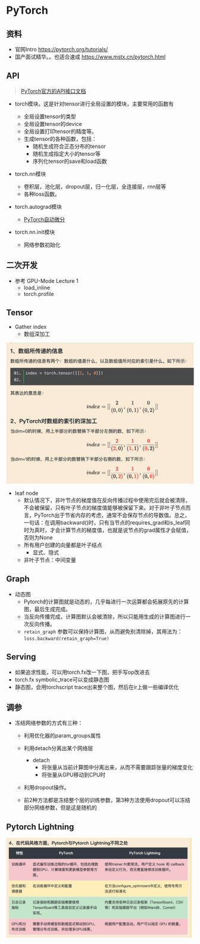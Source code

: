 # PyTorch

## 资料

* 官网Intro https://pytorch.org/tutorials/
* 国产面试精华。。也适合速成 https://www.mstx.cn/pytorch.html



## API

> [PyTorch官方的API接口文档](https://pytorch.org/docs/stable/index.html)

* torch模块。这是针对tensor进行全局设置的模块，主要常用的函数有
  * 全局设置tensor的类型
  * 全局设置tensor的device
  * 全局设置打印tensor的精度等。
  * 生成tensor的各种函数，包括：
    * 随机生成符合正态分布的tensor
    * 随机生成指定大小的tensor等
    * 序列化tensor的save和load函数

* torch.nn模块
  * 卷积层，池化层，dropout层，归一化层，全连接层，rnn层等
  * 各种loss函数。

* torch.autograd模块
  * [PyTorch自动微分](https://pytorch.org/tutorials/beginner/pytorch_with_examples.html)

* torch.nn.init模块
  * 网络参数初始化

## 二次开发

* 参考 GPU-Mode Lecture 1
  * load_inline
  * torch.profile

## Tensor

* Gather index
  * 数组深加工

![image-20241217021330875](./pytorch/image-20241217021330875.png)

* leaf node
  * 默认情况下，非叶节点的梯度值在反向传播过程中使用完后就会被清除，不会被保留，只有叶子节点的梯度值能够被保留下来。对于非叶子节点而言，PyTorch出于节省内存的考虑，通常不会保存节点的导数值。总之，一句话：在调用backward()时，只有当节点的requires_grad和is_leaf同时为真时，才会计算节点的梯度值，也就是说节点的grad属性才会赋值，否则为None
  * 所有用户创建的向量都是叶子结点
    * 显式、隐式
  * 非叶子节点：中间变量



## Graph

* 动态图
  * Pytorch的计算图就是动态的，几乎每进行一次运算都会拓展原先的计算图，最后生成完成。
  * 当反向传播完成，计算图默认会被清除，所以只能用生成的计算图进行一次反向传播。
  * `retain_graph` 参数可以保持计算图，从而避免别清除掉，其用法为：`loss.backward(retain_graph=True)`



## Serving

* 如果追求性能，可以用torch.fx改一下图，把手写op改进去
* torch.fx symbolic_trace可以变成静态图
* 静态图，会用torchscript trace出来整个图，然后在ir上做一些编译优化



## 调参

* 冻结网络参数的方式有三种：

  - 利用优化器的param_groups属性

  - 利用detach分离出某个网络层
    - detach
      - 将张量从当前计算图中分离出来，从而不需要跟踪张量的梯度变化
      - 将张量从GPU移动到CPU时

  - 利用dropout操作。

  * 前2种方法都是冻结整个层的训练参数，第3种方法使用dropout可以冻结部分网络参数，但是这是随机的



## Pytorch Lightning

![image-20241217014851707](./pytorch/image-20241217014851707.png)